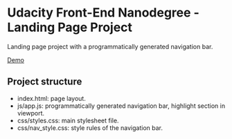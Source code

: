 # Udacity Front-End Nanodegree - Landing Page Project

Landing page project with a programmatically generated navigation bar.

[Demo](https://bencelaszlo.github.io/udacity-front-end-nanodegree-landing-page/)

## Project structure

* index.html: page layout.
* js/app.js: programmatically generated navigation bar, highlight section in viewport.
* css/styles.css: main stylesheet file.
* css/nav_style.css: style rules of the navigation bar.
